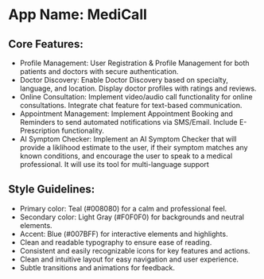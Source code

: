 # **App Name**: MediCall

## Core Features:

- Profile Management: User Registration & Profile Management for both patients and doctors with secure authentication.
- Doctor Discovery: Enable Doctor Discovery based on specialty, language, and location. Display doctor profiles with ratings and reviews.
- Online Consultation: Implement video/audio call functionality for online consultations. Integrate chat feature for text-based communication.
- Appointment Management: Implement Appointment Booking and Reminders to send automated notifications via SMS/Email.  Include E-Prescription functionality.
- AI Symptom Checker: Implement an AI Symptom Checker that will provide a liklihood estimate to the user, if their symptom matches any known conditions, and encourage the user to speak to a medical professional. It will use its tool for multi-language support

## Style Guidelines:

- Primary color: Teal (#008080) for a calm and professional feel.
- Secondary color: Light Gray (#F0F0F0) for backgrounds and neutral elements.
- Accent: Blue (#007BFF) for interactive elements and highlights.
- Clean and readable typography to ensure ease of reading.
- Consistent and easily recognizable icons for key features and actions.
- Clean and intuitive layout for easy navigation and user experience.
- Subtle transitions and animations for feedback.